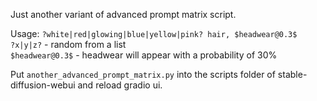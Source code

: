 Just another variant of advanced prompt matrix script.

Usage: `?white|red|glowing|blue|yellow|pink? hair, $headwear@0.3$`   
`?x|y|z?` - random from a list   
`$headwear@0.3$` - headwear will appear with a probability of 30%   


Put `another_advanced_prompt_matrix.py` into the scripts folder of stable-diffusion-webui and reload gradio ui.
